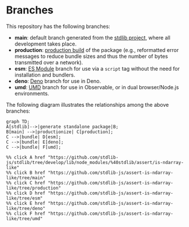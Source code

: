 <!--

@license Apache-2.0

Copyright (c) 2022 The Stdlib Authors.

Licensed under the Apache License, Version 2.0 (the "License");
you may not use this file except in compliance with the License.
You may obtain a copy of the License at

    http://www.apache.org/licenses/LICENSE-2.0

Unless required by applicable law or agreed to in writing, software
distributed under the License is distributed on an "AS IS" BASIS,
WITHOUT WARRANTIES OR CONDITIONS OF ANY KIND, either express or implied.
See the License for the specific language governing permissions and
limitations under the License.

-->

# Branches

This repository has the following branches:

-   **main**: default branch generated from the [stdlib project][stdlib-url], where all development takes place.
-   **production**: [production build][production-url] of the package (e.g., reformatted error messages to reduce bundle sizes and thus the number of bytes transmitted over a network).
-   **esm**: [ES Module][esm-url] branch for use via a `script` tag without the need for installation and bundlers.
-   **deno**: [Deno][deno-url] branch for use in Deno.
-   **umd**: [UMD][umd-url] branch for use in Observable, or in dual browser/Node.js environments.

The following diagram illustrates the relationships among the above branches:

```mermaid
graph TD;
A[stdlib]-->|generate standalone package|B;
B[main] -->|productionize| C[production];
C -->|bundle| D[esm];
C -->|bundle| E[deno];
C -->|bundle| F[umd];

%% click A href "https://github.com/stdlib-js/stdlib/tree/develop/lib/node_modules/%40stdlib/assert/is-ndarray-like"
%% click B href "https://github.com/stdlib-js/assert-is-ndarray-like/tree/main"
%% click C href "https://github.com/stdlib-js/assert-is-ndarray-like/tree/production"
%% click D href "https://github.com/stdlib-js/assert-is-ndarray-like/tree/esm"
%% click E href "https://github.com/stdlib-js/assert-is-ndarray-like/tree/deno"
%% click F href "https://github.com/stdlib-js/assert-is-ndarray-like/tree/umd"
```

[stdlib-url]: https://github.com/stdlib-js/stdlib/tree/develop/lib/node_modules/%40stdlib/assert/is-ndarray-like
[production-url]: https://github.com/stdlib-js/assert-is-ndarray-like/tree/production
[deno-url]: https://github.com/stdlib-js/assert-is-ndarray-like/tree/deno
[umd-url]: https://github.com/stdlib-js/assert-is-ndarray-like/tree/umd
[esm-url]: https://github.com/stdlib-js/assert-is-ndarray-like/tree/esm